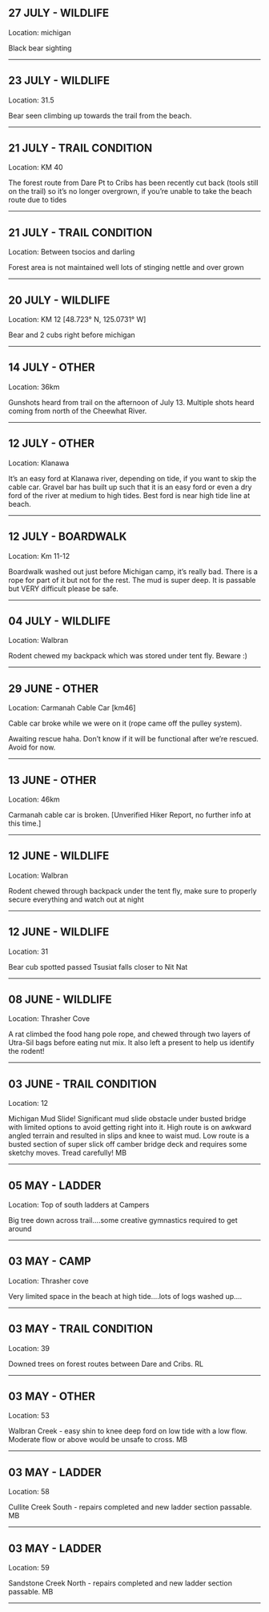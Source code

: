 ## 27 JULY - WILDLIFE
Location: michigan

Black bear sighting

---

## 23 JULY - WILDLIFE
Location: 31.5

Bear seen climbing up towards the trail from the beach. 

---

## 21 JULY - TRAIL CONDITION
Location: KM 40

The forest route from Dare Pt to Cribs has been recently cut back (tools still on the trail) so it’s no longer overgrown, if you’re unable to take the beach route due to tides 

---

## 21 JULY - TRAIL CONDITION
Location: Between tsocios and darling

Forest area is not maintained well lots of stinging nettle and over grown

---

## 20 JULY - WILDLIFE
Location: KM 12 [48.723° N, 125.0731° W]

Bear and 2 cubs right before michigan

---

## 14 JULY - OTHER
Location: 36km

Gunshots heard from trail on the afternoon of July 13. Multiple shots heard coming from north of the Cheewhat River.

---

## 12 JULY - OTHER
Location: Klanawa

It’s an easy ford at Klanawa river, depending on tide, if you want to skip the cable car. Gravel bar has built up such that it is an easy ford or even a dry ford of the river at medium to high tides.  Best ford is near high tide line at beach.

---

## 12 JULY - BOARDWALK
Location: Km 11-12

Boardwalk washed out just before Michigan camp, it’s really bad.  There is a rope for part of it but not for the rest. The mud is super deep.  It is passable but VERY difficult please be safe. 

---

## 04 JULY - WILDLIFE
Location: Walbran

Rodent chewed my backpack which was stored under tent fly. Beware :)

---

## 29 JUNE - OTHER
Location: Carmanah Cable Car [km46]

Cable car broke while we were on it (rope came off the pulley system). 

Awaiting rescue haha. Don’t know if it will be functional after we’re rescued. Avoid for now. 

---

## 13 JUNE - OTHER
Location: 46km

Carmanah cable car is broken. [Unverified Hiker Report, no further info at this time.]

---

## 12 JUNE - WILDLIFE
Location: Walbran

Rodent chewed through backpack under the tent fly, make sure to properly secure everything and watch out at night

---

## 12 JUNE - WILDLIFE
Location: 31

Bear cub spotted passed Tsusiat falls closer to Nit Nat

---

## 08 JUNE - WILDLIFE
Location: Thrasher Cove

A rat climbed the food hang pole rope, and chewed through two layers of Utra-Sil bags before eating nut mix. It also left a present to help us identify the rodent! 

---

## 03 JUNE - TRAIL CONDITION
Location: 12

Michigan Mud Slide! Significant mud slide obstacle under busted bridge with limited options to avoid getting right into it. High route is on awkward angled terrain and resulted in slips and knee to waist mud. Low route is a busted section of super slick off camber bridge deck and requires some sketchy moves. Tread carefully! MB

---

## 05 MAY - LADDER
Location: Top of south ladders at Campers

Big tree down across trail….some creative gymnastics required to get around

---

## 03 MAY - CAMP
Location: Thrasher cove

Very limited space in the beach at high tide….lots of logs washed up….

---

## 03 MAY - TRAIL CONDITION
Location: 39

Downed trees on forest routes between Dare and Cribs. RL

---

## 03 MAY - OTHER
Location: 53

Walbran Creek - easy shin to knee deep ford on low tide with a low flow. Moderate flow or above would be unsafe to cross. MB

---

## 03 MAY - LADDER
Location: 58

Cullite Creek South - repairs completed and new ladder section passable. MB

---

## 03 MAY - LADDER
Location: 59

Sandstone Creek North - repairs completed and new ladder section passable. MB 

---

